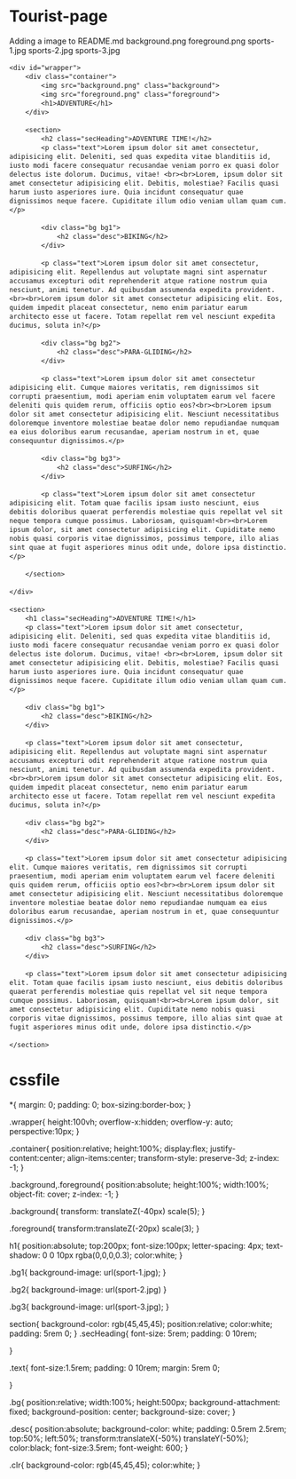 # Tourist-page
Adding a image to README.md
background.png
foreground.png
sports-1.jpg
sports-2.jpg
sports-3.jpg



<!DOCTYPE html>
<html lang="en">
<head>
    <meta charset="UTF-8">
    <meta name="viewport" content="width=device-width, initial-scale=1.0">
    <title>WoW</title>
    <link rel="stylesheet" href="styles.css">
</head>
<body>

    <div id="wrapper">
        <div class="container">
            <img src="background.png" class="background">
            <img src="foreground.png" class="foreground">
            <h1>ADVENTURE</h1>
        </div>

        <section>
            <h2 class="secHeading">ADVENTURE TIME!</h2>
            <p class="text">Lorem ipsum dolor sit amet consectetur, adipisicing elit. Deleniti, sed quas expedita vitae blanditiis id, iusto modi facere consequatur recusandae veniam porro ex quasi dolor delectus iste dolorum. Ducimus, vitae! <br><br>Lorem, ipsum dolor sit amet consectetur adipisicing elit. Debitis, molestiae? Facilis quasi harum iusto asperiores iure. Quia incidunt consequatur quae dignissimos neque facere. Cupiditate illum odio veniam ullam quam cum.</p>
    
            <div class="bg bg1">
                <h2 class="desc">BIKING</h2>
            </div>
    
            <p class="text">Lorem ipsum dolor sit amet consectetur, adipisicing elit. Repellendus aut voluptate magni sint aspernatur accusamus excepturi odit reprehenderit atque ratione nostrum quia nesciunt, animi tenetur. Ad quibusdam assumenda expedita provident.<br><br>Lorem ipsum dolor sit amet consectetur adipisicing elit. Eos, quidem impedit placeat consectetur, nemo enim pariatur earum architecto esse ut facere. Totam repellat rem vel nesciunt expedita ducimus, soluta in?</p>
    
            <div class="bg bg2">
                <h2 class="desc">PARA-GLIDING</h2>
            </div>
    
            <p class="text">Lorem ipsum dolor sit amet consectetur adipisicing elit. Cumque maiores veritatis, rem dignissimos sit corrupti praesentium, modi aperiam enim voluptatem earum vel facere deleniti quis quidem rerum, officiis optio eos?<br><br>Lorem ipsum dolor sit amet consectetur adipisicing elit. Nesciunt necessitatibus doloremque inventore molestiae beatae dolor nemo repudiandae numquam ea eius doloribus earum recusandae, aperiam nostrum in et, quae consequuntur dignissimos.</p>
    
            <div class="bg bg3">
                <h2 class="desc">SURFING</h2>
            </div>
    
            <p class="text">Lorem ipsum dolor sit amet consectetur adipisicing elit. Totam quae facilis ipsam iusto nesciunt, eius debitis doloribus quaerat perferendis molestiae quis repellat vel sit neque tempora cumque possimus. Laboriosam, quisquam!<br><br>Lorem ipsum dolor, sit amet consectetur adipisicing elit. Cupiditate nemo nobis quasi corporis vitae dignissimos, possimus tempore, illo alias sint quae at fugit asperiores minus odit unde, dolore ipsa distinctio.</p>
    
        </section>

    </div>

    <section>
        <h1 class="secHeading">ADVENTURE TIME!</h1>
        <p class="text">Lorem ipsum dolor sit amet consectetur, adipisicing elit. Deleniti, sed quas expedita vitae blanditiis id, iusto modi facere consequatur recusandae veniam porro ex quasi dolor delectus iste dolorum. Ducimus, vitae! <br><br>Lorem, ipsum dolor sit amet consectetur adipisicing elit. Debitis, molestiae? Facilis quasi harum iusto asperiores iure. Quia incidunt consequatur quae dignissimos neque facere. Cupiditate illum odio veniam ullam quam cum.</p>

        <div class="bg bg1">
            <h2 class="desc">BIKING</h2>
        </div>

        <p class="text">Lorem ipsum dolor sit amet consectetur, adipisicing elit. Repellendus aut voluptate magni sint aspernatur accusamus excepturi odit reprehenderit atque ratione nostrum quia nesciunt, animi tenetur. Ad quibusdam assumenda expedita provident.<br><br>Lorem ipsum dolor sit amet consectetur adipisicing elit. Eos, quidem impedit placeat consectetur, nemo enim pariatur earum architecto esse ut facere. Totam repellat rem vel nesciunt expedita ducimus, soluta in?</p>

        <div class="bg bg2">
            <h2 class="desc">PARA-GLIDING</h2>
        </div>

        <p class="text">Lorem ipsum dolor sit amet consectetur adipisicing elit. Cumque maiores veritatis, rem dignissimos sit corrupti praesentium, modi aperiam enim voluptatem earum vel facere deleniti quis quidem rerum, officiis optio eos?<br><br>Lorem ipsum dolor sit amet consectetur adipisicing elit. Nesciunt necessitatibus doloremque inventore molestiae beatae dolor nemo repudiandae numquam ea eius doloribus earum recusandae, aperiam nostrum in et, quae consequuntur dignissimos.</p>

        <div class="bg bg3">
            <h2 class="desc">SURFING</h2>
        </div>

        <p class="text">Lorem ipsum dolor sit amet consectetur adipisicing elit. Totam quae facilis ipsam iusto nesciunt, eius debitis doloribus quaerat perferendis molestiae quis repellat vel sit neque tempora cumque possimus. Laboriosam, quisquam!<br><br>Lorem ipsum dolor, sit amet consectetur adipisicing elit. Cupiditate nemo nobis quasi corporis vitae dignissimos, possimus tempore, illo alias sint quae at fugit asperiores minus odit unde, dolore ipsa distinctio.</p>

    </section>
    
</body>
</html>

# cssfile

*{
    margin: 0;
    padding: 0;
    box-sizing:border-box;
}

.wrapper{
    height:100vh;
    overflow-x:hidden;
    overflow-y: auto;
    perspective:10px;
}

.container{
    position:relative;
    height:100%;
    display:flex;
    justify-content:center;
    align-items:center;
    transform-style: preserve-3d;
    z-index: -1;
}

.background,.foreground{
    position:absolute;
    height:100%;
    width:100%;
    object-fit: cover;
    z-index: -1;
}

.background{
    transform: translateZ(-40px) scale(5);
}

.foreground{
    transform:translateZ(-20px) scale(3);
}

h1{
    position:absolute;
    top:200px;
    font-size:100px;
    letter-spacing: 4px;
    text-shadow: 0 0 10px rgba(0,0,0,0.3);
    color:white;
}

.bg1{
    background-image: url(sport-1.jpg);
}

.bg2{
    background-image: url(sport-2.jpg)
}

.bg3{
    background-image: url(sport-3.jpg);
}

section{
    background-color: rgb(45,45,45);
    position:relative;
    color:white;
    padding: 5rem 0;
}
.secHeading{
   font-size: 5rem;
   padding: 0 10rem;
   
}


.text{
    font-size:1.5rem;
    padding: 0 10rem;
    margin: 5rem 0;
    
}

.bg{
    position:relative;
    width:100%;
    height:500px;
    background-attachment: fixed;
    background-position: center;
    background-size: cover;
}

.desc{
    position:absolute;
    background-color: white;
    padding: 0.5rem 2.5rem;
    top:50%;
    left:50%;
    transform:translateX(-50%) translateY(-50%);
    color:black;
    font-size:3.5rem;
    font-weight: 600;
}

.clr{
    background-color: rgb(45,45,45);
    color:white;
}


